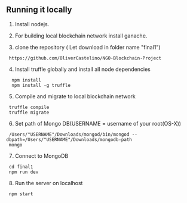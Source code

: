 ## Running it locally
  1. Install nodejs.
  2. For building local blockchain network install ganache.
  
  3. clone the repository ( Let download in folder name "final1")
  ```
   https://github.com/OliverCastelino/NGO-Blockchain-Project
  ```
  4. Install truffle globally and install all node dependencies
  ```
    npm install
    npm install -g truffle
  ```
  5. Compile and migrate to local blockchain network
  ```
   truffle compile
   truffle migrate
  ```
  6. Set path of  Mongo DB(USERNAME = username of your root(OS-X))
  ```
   /Users/"USERNAME"/Downloads/mongod/bin/mongod --dbpath=/Users/"USERNAME"/Downloads/mongodb-path
   mongo
  ```
  7. Connect to MongoDB 
  ```
   cd final1 
   npm run dev
  ```
  8. Run the server on localhost
  ```
   npm start
  ```

